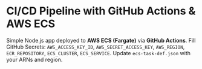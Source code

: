 # CI/CD Pipeline with GitHub Actions & AWS ECS

Simple Node.js app deployed to **AWS ECS (Fargate)** via **GitHub Actions**.
Fill GitHub Secrets: `AWS_ACCESS_KEY_ID`, `AWS_SECRET_ACCESS_KEY`, `AWS_REGION`, `ECR_REPOSITORY`, `ECS_CLUSTER`, `ECS_SERVICE`.
Update `ecs-task-def.json` with your ARNs and region.
